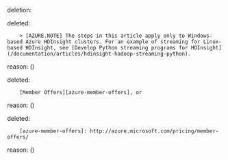 deletion:

deleted:

		> [AZURE.NOTE] The steps in this article apply only to Windows-based Azure HDInsight clusters. For an example of streaming for Linux-based HDInsight, see [Develop Python streaming programs for HDInsight](/documentation/articles/hdinsight-hadoop-streaming-python).

reason: ()

deleted:

		[Member Offers][azure-member-offers], or

reason: ()

deleted:

		[azure-member-offers]: http://azure.microsoft.com/pricing/member-offers/

reason: ()

